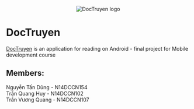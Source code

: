 
<p align="center">
  <img src="http://pluspng.com/img-png/anime-png-anime-1280.png" alt="DocTruyen logo" title="DocTruyen" align="middle"/>
</p>


# DocTruyen
[DocTruyen][doctruyen] is an application for reading on Android - final project for Mobile development course

## Members:
Nguyễn Tấn Dũng - N14DCCN154<br>
Trần Quang Huy - N14DCCN102<br>
Trần Vương Quang - N14DCCN107




[doctruyen]: https://github.com/nhommotd14/doctruyen
